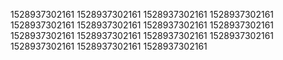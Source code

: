 1528937302161
1528937302161
1528937302161
1528937302161
1528937302161
1528937302161
1528937302161
1528937302161
1528937302161
1528937302161
1528937302161
1528937302161
1528937302161
1528937302161
1528937302161